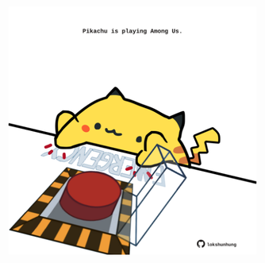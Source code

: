 <!-- built at 28/02/2021, 21:01:30 UTC -->
<p align="center">
  <img width="500" height="500" src="./ReadmeImage.svg">
</p>
